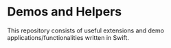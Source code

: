 # Demos and Helpers #

This repository consists of useful extensions and demo applications/functionalities written in Swift.
